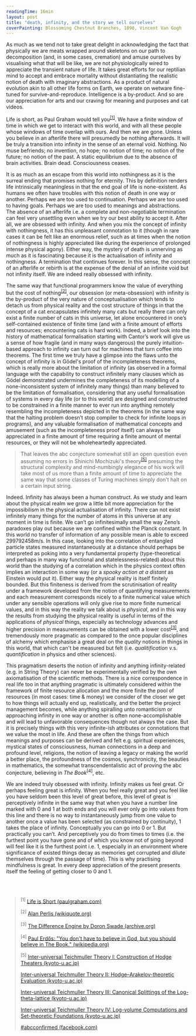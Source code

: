 ```yaml
---
readingTime: 16min
layout: post
title: "death, infinity, and the story we tell ourselves"
coverPainting: Blossoming Chestnut Branches, 1890, Vincent Van Gogh
---
```


As much as we tend not to take great delight in acknowledging the fact that physically we are meats wrapped around skeletons on our path to decomposition (and, in some cases, cremation) and amuse ourselves by visualising what that will be like, we are not physiologically wired to appreciate the transient nature of life. It takes great efforts for our reptilian mind to accept and embrace mortality without distantiating the realistic notion of death with imaginary abstractions. As a product of natural evolution akin to all other life forms on Earth, we operate on wetware fine-tuned for survive-and-reproduce. Intelligence is a by-product. And so are our appreciation for arts and our craving for meaning and purposes and cat videos.

Life is short, as Paul Graham would tell you<sup><a href="#quotes">[1]</a></sup>. We have a finite window of time in which we get to interact with this world, and with all these people whose windows of time overlap with ours. And then we are gone. Unless you believe in an afterlife there will presumedly be nothing afterwards. It will be truly a transition into infinity in the sense of an eternal void. Nothing. No muse befriends; no invention, no hope; no notion of time; no notion of the future; no notion of the past. A static equilibrium due to the absence of brain activities. Brain dead. Consciousness ceases.

It is as much as an escape from this world into nothingness as it is the surreal ending that promises nothing for eternity. This by definition renders life intrinsically meaningless in that the end goal of life is none-existent. As humans we often have troubles with this notion of death in one way or another. Perhaps we are too used to continuation. Perhaps we are too used to having goals. Perhaps we are too used to meanings and abstractions. The absence of an afterlife i.e. a complete and non-negotiable termination can feel very unsettling even when we try our best ability to accept it. After all, we are obsessed with infinity. And when you mix the concept of infinity with nothingness, it has this unpleasant connotation to it (though in rare cases it can be felt like an enormous relief, such as at times when the notion of nothingness is highly appreciated like during the experience of prolonged intense physical agony). Either way, the mystery of death is unnerving as much as it is fascinating because it is the actualisation of infinity and nothingness. A termination that continues forever.  In this sense, the concept of an afterlife or rebirth is at the expense of the denial of an infinite void but not infinity itself. We are indeed really obsessed with infinity.

The same way that functional programmers know the value of everything but the cost of nothing<sup><a href="#quotes">[2]</a></sup>, our obsession (or meta-obsession) with infinity is the by-product of the very nature of conceptualisation which tends to detach us from physical reality and the cost structure of things in that the concept of a cat encapsulates infinitely many cats but really there can only exist a finite number of cats in this universe, let alone encountered in one’s self-contained existence of finite time (and with a finite amount of efforts and resources; encountering cats is hard work). Indeed, a brief look into the history of mathematical formalisation starting with Cantor’s work will give us a sense of how fragile (and in many ways dangerous) the purely intuition-based approach to infinity can turn out for machines that turn coffee into theorems. The first time we truly have a glimpse into the flaws unto the concept of infinity is in Gödel's proof of the incompleteness theorems, which is really more about the limitation of infinity (as observed in a formal language with the capability to construct infinitely many clauses which as Gödel demonstrated undermines the completeness of its modelling of a none-inconsistent system of infinitely many things) than many believed to be the limitation of formalisation, considering that any useful formalisation of systems in every day life (or to this world) are designed and constructed to be constrained in a finite manner to ever run into anything remotely resembling the incompleteness depicted in the theorems (in the same way that the halting problem doesn’t stop compiler to check for infinite loops in programs), and any valuable formalisation of mathematical concepts and amusement (such as the incompleteness proof itself) can always be appreciated in a finite amount of time requiring a finite amount of mental resources, or they will not be wholeheartedly appreciated.

> That leaves the abc conjecture somewhat still an open question even assuming no errors in Shinichi Mochizuki's theory<sup><a href="#quotes">[5]</a></sup> presuming the structural complexity and mind-numbingly elegance of his work will take most of us more than a finite amount of time to appreciate the same way that some classes of Turing machines simply don't halt on a certain input string.

Indeed. Infinity has always been a human construct. As we study and learn about the physical realm we grow a little bit more appreciation for the impossibilism in the physical actualisation of infinity. There can not exist infinitely many things for the number of atoms in this universe at any moment in time is finite. We can’t go infinitesimally small the way Zeno’s paradoxes play out because we are confined within the Planck constant. In this world no transfer of information of any possible mean is able to exceed 299792458m/s. In this case, looking into the correlation of entangled particle states measured instantaneously at a distance should perhaps be interpreted as poking into a very fundamental property (type-theoretical and perhaps in many way functional and statelessness-related) about this world than the studying of a correlation which in the physics context often implies an interaction in some way (or a _spooky action at a distant_ as Einstein would put it). Either way the physical reality is itself finitely bounded. But this finiteness is derived from the scrutinisation of reality under a framework developed from the notion of quantifying measurements and each measurement corresponds nicely to a finite numerical value which under any sensible operations will only give rise to more finite numerical values, and in this way the reality we talk about is _physical_, and in this way the results from studying the physical reality is useful in terms of the applications of _physical_ things, especially as technology advances and higher precision in measurements can be obtained with a lower cost<sup><a href="#quotes">[3]</a></sup>, and tremendously more pragmatic as compared to the once popular disciplines of alchemy which emphasise a great deal on the _quality_ notions in things in this world, that which can't be measured but felt (i.e. _qualitification_ v.s. _quantification_ in physics and other sciences).

This pragmatism deserts the notion of infinity and anything infinity-related (e.g. in String Theory) can never be experimentally verified by the own axiomatisation of the scientific methods. There is a nice correspondence in real life too in that anything pragmatic is ultimately considered within the framework of finite resource allocation and the more finite the pool of resources (in most cases: time & money) we consider of the closer we get to how things will actually end up, realistically, and the better the project management becomes, while anything spiralling unto romanticism or approaching infinity in one way or another is often none-accomplishable and will lead to unfavorable consequences though not always the case. But it is precisely things with this very infinite-ish attributes or connotations that we value the most in life. And these are often the things from which meanings and purposes can be derived and felt e.g. spiritual experiences, mystical states of consciousness, human connections in a deep and profound level, religions, the notion of leaving a legacy or making the world a better place, the profoundness of the cosmos, synchronicity, the beauties in mathematics, the somewhat transcendentalistic act of proving the abc conjecture, believing in _The Book_<sup>[4]</sup>, etc.

We are indeed truly obsessed with infinity. Infinity makes us feel great. Or perhaps feeling great is infinity. When you feel really great and you feel like you have seldom been this level of great before, this level of great is perceptively infinite in the same way that when you have a number line marked with 0 and 1 at both ends and you will ever only go into values from this line and there is no way to instantaneously jump from one value to another once a value has been selected (as constrained by continuity), 1 takes the place of infinity. Conceptually you can go into 0 or 1. But practically you can’t. And perceptively you do from times to times (i.e. the furthest point you have gone and of which you know not of going beyond will feel like it is the furthest point i.e. 1, especially in an environment where significance of existed things decay as memories get corrupted and dilute themselves through the passage of time). This is why practising mindfulness is great. In every deep appreciation of the present presents itself the feeling of getting closer to 0 and 1.

<div id ="quotes">
<br/><br/>
</div>

><sup>[1]</sup> [Life is Short (paulgraham.com)](http://paulgraham.com/vb.html)
>
><sup>[2]</sup> [Alan Perlis (wikiquote.org)](wikiquote.org/wiki/Alan_Perlis)
>
><sup>[3]</sup> [The Difference Engine by Doron Swade (archive.org)](https://archive.org/details/differenceengine00doro/)
>
><sup>[4]</sup> [Paul Erdős: "You don't have to believe in God, but you should believe in The Book." (wikipedia.org)](https://en.wikipedia.org/wiki/Paul_Erd%C5%91s)
>
><sup>[5]</sup>
> [Inter-universal Teichmuller Theory I: Construction of Hodge Theaters (kyoto-u.ac.jp)](http://www.kurims.kyoto-u.ac.jp/~motizuki/Inter-universal%20Teichmuller%20Theory%20I.pdf)
>
> [Inter-universal Teichmuller Theory II: Hodge–Arakelov-theoretic Evaluation (kyoto-u.ac.jp)](http://www.kurims.kyoto-u.ac.jp/~motizuki/Inter-universal%20Teichmuller%20Theory%20II.pdf)
>
> [Inter-universal Teichmuller Theory III: Canonical Splittings of the Log-theta-lattice (kyoto-u.ac.jp)](http://www.kurims.kyoto-u.ac.jp/~motizuki/Inter-universal%20Teichmuller%20Theory%20III.pdf)
>
>[Inter-universal Teichmuller Theory IV: Log-volume Computations and Set-theoretic Foundations (kyoto-u.ac.jp)](http://www.kurims.kyoto-u.ac.jp/~motizuki/Inter-universal%20Teichmuller%20Theory%20IV.pdf)
>
>[#abcconfirmed (facebook.com)](https://www.facebook.com/Shinichi-Memezuki-1251979828166084/)
